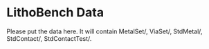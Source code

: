 # LithoBench Data

Please put the data here. 
It will contain MetalSet/, ViaSet/, StdMetal/, StdContact/, StdContactTest/. 
